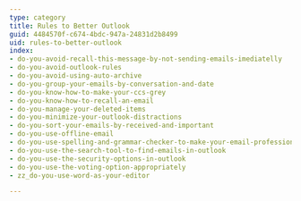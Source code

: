 ```yaml
---
type: category
title: Rules to Better Outlook
guid: 4484570f-c674-4bdc-947a-24831d2b8499
uid: rules-to-better-outlook
index:
- do-you-avoid-recall-this-message-by-not-sending-emails-imediatelly
- do-you-avoid-outlook-rules
- do-you-avoid-using-auto-archive
- do-you-group-your-emails-by-conversation-and-date
- do-you-know-how-to-make-your-ccs-grey
- do-you-know-how-to-recall-an-email
- do-you-manage-your-deleted-items
- do-you-minimize-your-outlook-distractions
- do-you-sort-your-emails-by-received-and-important
- do-you-use-offline-email
- do-you-use-spelling-and-grammar-checker-to-make-your-email-professional
- do-you-use-the-search-tool-to-find-emails-in-outlook
- do-you-use-the-security-options-in-outlook
- do-you-use-the-voting-option-appropriately
- zz_do-you-use-word-as-your-editor

---
```



